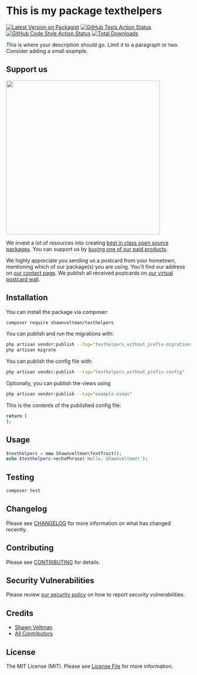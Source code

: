 # This is my package texthelpers

[![Latest Version on Packagist](https://img.shields.io/packagist/v/shawnveltman/texthelpers.svg?style=flat-square)](https://packagist.org/packages/shawnveltman/texthelpers)
[![GitHub Tests Action Status](https://img.shields.io/github/workflow/status/shawnveltman/texthelpers/run-tests?label=tests)](https://github.com/shawnveltman/texthelpers/actions?query=workflow%3Arun-tests+branch%3Amain)
[![GitHub Code Style Action Status](https://img.shields.io/github/workflow/status/shawnveltman/texthelpers/Check%20&%20fix%20styling?label=code%20style)](https://github.com/shawnveltman/texthelpers/actions?query=workflow%3A"Check+%26+fix+styling"+branch%3Amain)
[![Total Downloads](https://img.shields.io/packagist/dt/shawnveltman/texthelpers.svg?style=flat-square)](https://packagist.org/packages/shawnveltman/texthelpers)

This is where your description should go. Limit it to a paragraph or two. Consider adding a small example.

## Support us

[<img src="https://github-ads.s3.eu-central-1.amazonaws.com/texthelpers.jpg?t=1" width="419px" />](https://spatie.be/github-ad-click/texthelpers)

We invest a lot of resources into creating [best in class open source packages](https://spatie.be/open-source). You can support us by [buying one of our paid products](https://spatie.be/open-source/support-us).

We highly appreciate you sending us a postcard from your hometown, mentioning which of our package(s) you are using. You'll find our address on [our contact page](https://spatie.be/about-us). We publish all received postcards on [our virtual postcard wall](https://spatie.be/open-source/postcards).

## Installation

You can install the package via composer:

```bash
composer require shawnveltman/texthelpers
```

You can publish and run the migrations with:

```bash
php artisan vendor:publish --tag="texthelpers_without_prefix-migrations"
php artisan migrate
```

You can publish the config file with:
```bash
php artisan vendor:publish --tag="texthelpers_without_prefix-config"
```

Optionally, you can publish the views using

```bash
php artisan vendor:publish --tag="example-views"
```

This is the contents of the published config file:

```php
return [
];
```

## Usage

```php
$texthelpers = new Shawnveltman\TextTrait();
echo $texthelpers->echoPhrase('Hello, Shawnveltman!');
```

## Testing

```bash
composer test
```

## Changelog

Please see [CHANGELOG](CHANGELOG.md) for more information on what has changed recently.

## Contributing

Please see [CONTRIBUTING](.github/CONTRIBUTING.md) for details.

## Security Vulnerabilities

Please review [our security policy](../../security/policy) on how to report security vulnerabilities.

## Credits

- [Shawn Veltman](https://github.com/shawnveltman)
- [All Contributors](../../contributors)

## License

The MIT License (MIT). Please see [License File](LICENSE.md) for more information.

